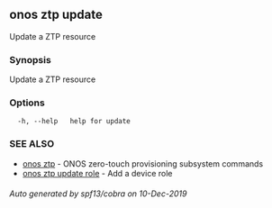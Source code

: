 ## onos ztp update

Update a ZTP resource

### Synopsis

Update a ZTP resource

### Options

```
  -h, --help   help for update
```

### SEE ALSO

* [onos ztp](onos_ztp.md)	 - ONOS zero-touch provisioning subsystem commands
* [onos ztp update role](onos_ztp_update_role.md)	 - Add a device role

###### Auto generated by spf13/cobra on 10-Dec-2019
